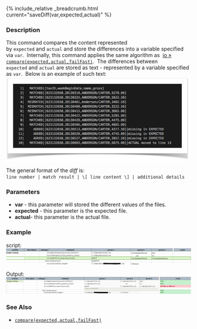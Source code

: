 {% include_relative _breadcrumb.html current="saveDiff(var,expected,actual)" %}


### Description
This command compares the content represented by `expected` and `actual` and store the differences into a variable 
specified via `var`.  Internally, this command applies the same algorithm as 
[io &raquo; `compare(expected,actual,failFast)`](compare(expected,actual,failFast)).  The differences between 
`expected` and `actual` are stored as text - represented by a variable specified as `var`.  Below is an example of 
such text:
![example](image/saveDiff_01.png)

The general format of the _diff_ is:<br/>
`line number | match result | \[ line content \] | additional details`


### Parameters
- **var** \- this parameter will stored the different values of the files.
- **expected** \- this parameter is the expected file.
- **actual**\- this parameter is the actual file.


### Example
script:<br/>
![script](image/saveDiff_02.png)

Output:<br/>
![output](image/saveDiff_03.png)


### See Also
- [`compare(expected,actual,failFast)`](compare(expected,actual,failFast))